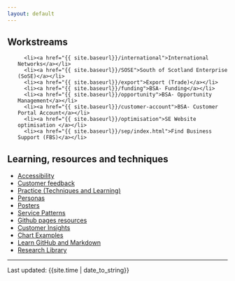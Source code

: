 ```yaml
---
layout: default
---
```


<h2>Workstreams</h2>
<ul>
      
      <li><a href="{{ site.baseurl}}/international">International Networks</a></li>
      <li><a href="{{ site.baseurl}}/SOSE">South of Scotland Enterprise (SoSE)</a></li>
      <li><a href="{{ site.baseurl}}/export">Export (Trade)</a></li>
      <li><a href="{{ site.baseurl}}/funding">BSA- Funding</a></li>
      <li><a href="{{ site.baseurl}}/opportunity">BSA- Opportunity Management</a></li>
      <li><a href="{{ site.baseurl}}/customer-account">BSA- Customer Portal Account</a></li>
      <li><a href="{{ site.baseurl}}/optimisation">SE Website optimisation </a></li>
      <li><a href="{{ site.baseurl}}/sep/index.html">Find Business Support (FBS)</a></li>
</ul>
<h2>Learning, resources and techniques</h2>
<ul>
      <li><a href="{{ site.baseurl}}/a11y/">Accessibility</a> </li>
      <li><a href="{{ site.baseurl}}/feedback/">Customer feedback</a> </li>
      <li><a href="{{ site.baseurl}}/practice/">Practice   (Techniques and Learning)</a> </li>
      <li><a href="{{ site.baseurl}}/personas/">Personas</a> </li>
      <li><a href="{{ site.baseurl}}/posters/">Posters</a></li>
      <li><a href="{{ site.baseurl}}/patterns/">Service Patterns</a></li>
      <li><a href="{{ site.baseurl}}/resources/">Github pages resources</a> </li>
      <li><a href="{{ site.baseurl}}/insights/">Customer Insights</a> </li>
      <li><a href="{{ site.baseurl}}/charts/">Chart Examples</a> </li>
      <li><a href="{{ site.baseurl}}/learn/">Learn GitHub and Markdown</a> </li>
      <li><a href="https://numbat70.github.io/research/">Research Library</a> </li>
</ul> 
<hr /> 
<div>Last updated: {{site.time | date_to_string}}</div>
